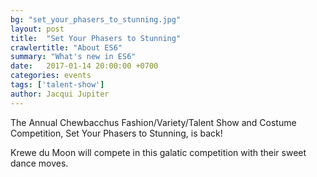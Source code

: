 ```yaml
---
bg: "set_your_phasers_to_stunning.jpg"
layout: post
title:  "Set Your Phasers to Stunning"
crawlertitle: "About ES6"
summary: "What's new in ES6"
date:   2017-01-14 20:00:00 +0700
categories: events
tags: ['talent-show']
author: Jacqui Jupiter
---
```

The Annual Chewbacchus Fashion/Variety/Talent Show and Costume Competition, Set Your Phasers to Stunning, is back!

Krewe du Moon will compete in this galatic competition with their sweet dance moves.